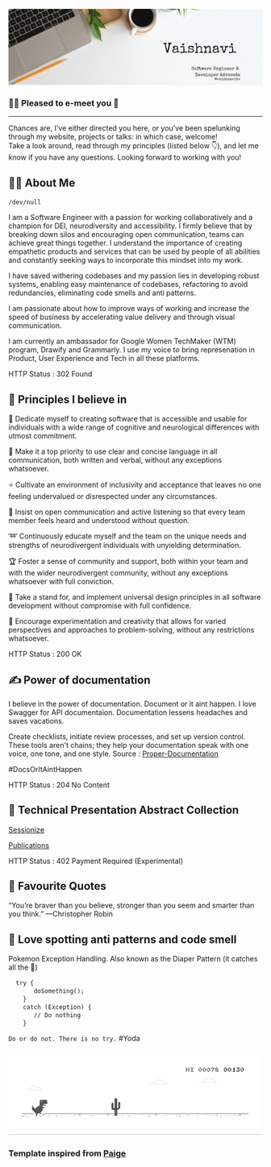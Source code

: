![](https://github.com/vaishnavitv/vaishnavitv/blob/main/GitHub-Banner.png)

### 🙋‍♀️ Pleased to e-meet you 👋 
___

Chances are, I've either directed you here, or you've been spelunking through my website, projects or talks: in which case, welcome! 
 <br>Take a look around, read through my principles (listed below 👇), and let me know if you have any questions. Looking forward to working with you!

## :woman_technologist:	About Me 
```
/dev/null
```
I am a Software Engineer with a passion for working collaboratively and a champion for DEI, neurodiversity and accessibility. I firmly believe that by breaking down silos and encouraging open communication, teams can achieve great things together. I understand the importance of creating empathetic products and services that can be used by people of all abilities and constantly seeking ways to incorporate this mindset into my work.

I have saved withering codebases and my passion lies in developing robust systems, enabling easy maintenance of codebases, refactoring to avoid redundancies, eliminating code smells and anti patterns.

I am passionate about how to improve ways of working and increase the speed of business by accelerating value delivery and through visual communication.

I am currently an ambassador for Google Women TechMaker (WTM) program, Drawify and Grammarly. I use my voice to bring represenation in Product, User Experience and Tech in all these platforms.

HTTP Status : 302 Found

## 🔭 Principles I believe in

:revolving_hearts: Dedicate myself to creating software that is accessible and usable for individuals with a wide range of cognitive and neurological differences with utmost commitment.

:muscle: Make it a top priority to use clear and concise language in all communication, both written and verbal, without any exceptions whatsoever.

:star: Cultivate an environment of inclusivity and acceptance that leaves no one feeling undervalued or disrespected under any circumstances.

:herb: Insist on open communication and active listening so that every team member feels heard and understood without question.

:loop: Continuously educate myself and the team on the unique needs and strengths of neurodivergent individuals with unyielding determination.

:trophy: Foster a sense of community and support, both within your team and with the wider neurodivergent community, without any exceptions whatsoever with full conviction.

:rotating_light: Take a stand for, and implement universal design principles in all software development without compromise with full confidence.

:checkered_flag: Encourage experimentation and creativity that allows for varied perspectives and approaches to problem-solving, without any restrictions whatsoever.

HTTP Status : 200 OK

## :writing_hand:	Power of documentation

I believe in the power of documentation. Document or it aint happen. 
I love Swagger for API documentaion. 
Documentation lessens headaches and saves vacations. 

Create checklists, initiate review processes, and set up version control. These tools aren't chains; they help your documentation speak with one voice, one tone, and one style. Source : [Proper-Documentation](https://vadimkravcenko.com/shorts/proper-documentation/)

#DocsOrItAintHappen

HTTP Status : 204 No Content

## :loudspeaker: Technical Presentation Abstract Collection
[Sessionize](https://sessionize.com/vaishnavi-subramaniam)

[Publications](https://github.com/vaishnavitv/Assets-and-Publications)

HTTP Status : 402 Payment Required (Experimental)

## :martial_arts_uniform: Favourite Quotes

“You’re braver than you believe, stronger than you seem and smarter than you think.”
—Christopher Robin

## :bento: Love spotting anti patterns and code smell
Pokemon Exception Handling. Also known as the Diaper Pattern (it catches all the :poop:)
```
  try {
       doSomething();
    }
    catch (Exception) {
       // Do nothing
    }
```
`Do or do not. There is no try.`     #Yoda

![](https://github.com/vaishnavitv/vaishnavitv/blob/main/dino.gif)


### Template inspired from [Paige](https://github.com/dynamicwebpaige)
